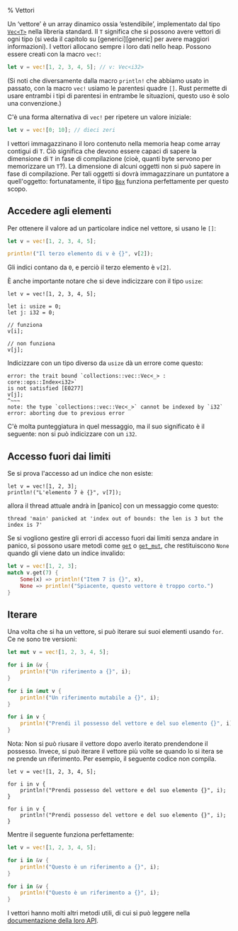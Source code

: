 % Vettori

Un ‘vettore’ è un array dinamico ossia ‘estendibile’, implementato dal tipo
[`Vec<T>`][vec] nella libreria standard. Il `T` significa che si possono avere
vettori di ogni tipo (si veda il capitolo su [generici][generic] per avere
maggiori informazioni).
I vettori allocano sempre i loro dati nello heap.
Possono essere creati con la macro `vec!`:

```rust
let v = vec![1, 2, 3, 4, 5]; // v: Vec<i32>
```

(Si noti che diversamente dalla macro `println!` che abbiamo usato in passato,
con la macro `vec!` usiamo le parentesi quadre `[]`. Rust permette di usare
entrambi i tipi di parentesi in entrambe le situazioni, questo uso è solo
una convenzione.)

C'è una forma alternativa di `vec!` per ripetere un valore iniziale:

```rust
let v = vec![0; 10]; // dieci zeri
```

I vettori immagazzinano il loro contenuto nella memoria heap come array contigui
di `T`. Ciò significa che devono essere capaci di sapere la dimensione di `T`
in fase di compilazione (cioè, quanti byte servono per memorizzare un `T`?).
La dimensione di alcuni oggetti non si può sapere in fase di compilazione.
Per tali oggetti si dovrà immagazzinare un puntatore a quell'oggetto:
fortunatamente, il tipo [`Box`][box] funziona perfettamente per questo scopo.

## Accedere agli elementi

Per ottenere il valore ad un particolare indice nel vettore, si usano le `[]`:

```rust
let v = vec![1, 2, 3, 4, 5];

println!("Il terzo elemento di v è {}", v[2]);
```

Gli indici contano da `0`, e perciò il terzo elemento è `v[2]`.

È anche importante notare che si deve indicizzare con il tipo `usize`:

```rust,ignore
let v = vec![1, 2, 3, 4, 5];

let i: usize = 0;
let j: i32 = 0;

// funziona
v[i];

// non funziona
v[j];
```

Indicizzare con un tipo diverso da `usize` dà un errore come questo:

```text
error: the trait bound `collections::vec::Vec<_> : core::ops::Index<i32>`
is not satisfied [E0277]
v[j];
^~~~
note: the type `collections::vec::Vec<_>` cannot be indexed by `i32`
error: aborting due to previous error
```

C'è molta punteggiatura in quel messaggio, ma il suo significato
è il seguente: non si può indicizzare con un `i32`.

## Accesso fuori dai limiti

Se si prova l'accesso ad un indice che non esiste:

```rust,ignore
let v = vec![1, 2, 3];
println!("L'elemento 7 è {}", v[7]);
```

allora il thread attuale andrà in [panico] con un messaggio come questo:

```text
thread 'main' panicked at 'index out of bounds: the len is 3 but the index is 7'
```

Se si vogliono gestire gli errori di accesso fuori dai limiti senza andare
in panico, si possono usare metodi come [`get`][get] o [`get_mut`][get_mut],
che restituiscono `None` quando gli viene dato un indice invalido:

```rust
let v = vec![1, 2, 3];
match v.get(7) {
    Some(x) => println!("Item 7 is {}", x),
    None => println!("Spiacente, questo vettore è troppo corto.")
}
```

## Iterare

Una volta che si ha un vettore, si può iterare sui suoi elementi usando `for`.
Ce ne sono tre versioni:

```rust
let mut v = vec![1, 2, 3, 4, 5];

for i in &v {
    println!("Un riferimento a {}", i);
}

for i in &mut v {
    println!("Un riferimento mutabile a {}", i);
}

for i in v {
    println!("Prendi il possesso del vettore e del suo elemento {}", i);
}
```

Nota: Non si può riusare il vettore dopo averlo iterato prendendone
il possesso. Invece, si può iterare il vettore più volte se quando lo si itera
se ne prende un riferimento.
Per esempio, il seguente codice non compila.

```rust,ignore
let v = vec![1, 2, 3, 4, 5];

for i in v {
    println!("Prendi possesso del vettore e del suo elemento {}", i);
}

for i in v {
    println!("Prendi possesso del vettore e del suo elemento {}", i);
}
```

Mentre il seguente funziona perfettamente:

```rust
let v = vec![1, 2, 3, 4, 5];

for i in &v {
    println!("Questo è un riferimento a {}", i);
}

for i in &v {
    println!("Questo è un riferimento a {}", i);
}
```

I vettori hanno molti altri metodi utili, di cui si può leggere nella
[documentazione della loro API][vec].

[vec]: ../std/vec/index.html
[box]: ../std/boxed/index.html
[generici]: generics.html
[panic]: concurrency.html#panics
[get]: ../std/vec/struct.Vec.html#method.get
[get_mut]: ../std/vec/struct.Vec.html#method.get_mut
